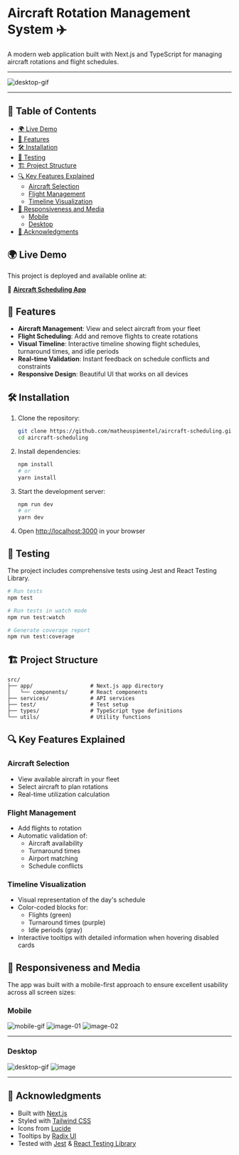 # Aircraft Rotation Management System ✈️

A modern web application built with Next.js and TypeScript for managing aircraft rotations and flight schedules.

---

![desktop-gif](./public/media/desktop/gif.gif)

---

## 📖 Table of Contents

- [🌍 Live Demo](#-live-demo)
- [🚀 Features](#-features)
- [🛠️ Installation](#-installation)
- [🧪 Testing](#-testing)
- [🏗️ Project Structure](#-project-structure)
- [🔍 Key Features Explained](#-key-features-explained)
  - [Aircraft Selection](#aircraft-selection)
  - [Flight Management](#flight-management)
  - [Timeline Visualization](#timeline-visualization)
- [🎨 Responsiveness and Media](#-responsiveness-and-media)
  - [Mobile](#mobile)
  - [Desktop](#desktop)
- [🙏 Acknowledgments](#-acknowledgments)

## 🌍 Live Demo

This project is deployed and available online at:  

🔗 **[Aircraft Scheduling App](https://aircraft-scheduling-mp.vercel.app/)**  

## 🚀 Features

- **Aircraft Management**: View and select aircraft from your fleet
- **Flight Scheduling**: Add and remove flights to create rotations
- **Visual Timeline**: Interactive timeline showing flight schedules, turnaround times, and idle periods
- **Real-time Validation**: Instant feedback on schedule conflicts and constraints
- **Responsive Design**: Beautiful UI that works on all devices

## 🛠️ Installation

1. Clone the repository:

   ```bash
   git clone https://github.com/matheuspimentel/aircraft-scheduling.git
   cd aircraft-scheduling
   ```

2. Install dependencies:

   ```bash
   npm install
   # or
   yarn install
   ```

3. Start the development server:

   ```bash
   npm run dev
   # or
   yarn dev
   ```

4. Open [http://localhost:3000](http://localhost:3000) in your browser

## 🧪 Testing

The project includes comprehensive tests using Jest and React Testing Library.

```bash
# Run tests
npm test

# Run tests in watch mode
npm run test:watch

# Generate coverage report
npm run test:coverage
```

## 🏗️ Project Structure

```
src/
├── app/                  # Next.js app directory
│   └── components/       # React components
├── services/             # API services
├── test/                 # Test setup
├── types/                # TypeScript type definitions
└── utils/                # Utility functions
```

## 🔍 Key Features Explained

### Aircraft Selection

- View available aircraft in your fleet
- Select aircraft to plan rotations
- Real-time utilization calculation

### Flight Management

- Add flights to rotation
- Automatic validation of:
  - Aircraft availability
  - Turnaround times
  - Airport matching
  - Schedule conflicts

### Timeline Visualization

- Visual representation of the day's schedule
- Color-coded blocks for:
  - Flights (green)
  - Turnaround times (purple)
  - Idle periods (gray)
- Interactive tooltips with detailed information when hovering disabled cards

## 🎨 Responsiveness and Media

The app was built with a mobile-first approach to ensure excellent usability across all screen sizes:

### Mobile

![mobile-gif](./public/media/mobile/gif.gif)
![image-01](./public/media/mobile/image-01.png)
![image-02](./public/media/mobile/image-02.png)

---

### Desktop

![desktop-gif](./public/media/desktop/gif.gif)
![image](./public/media/desktop/image.png)

---

## 🙏 Acknowledgments

- Built with [Next.js](https://nextjs.org/)
- Styled with [Tailwind CSS](https://tailwindcss.com/)
- Icons from [Lucide](https://lucide.dev/)
- Tooltips by [Radix UI](https://www.radix-ui.com/)
- Tested with [Jest](https://jestjs.io/) & [React Testing Library](https://testing-library.com/)
